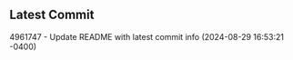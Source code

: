 
## Latest Commit
4961747 - Update README with latest commit info (2024-08-29 16:53:21 -0400) <Yunxi-Zhou>
